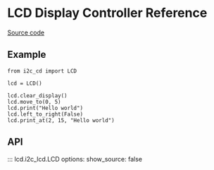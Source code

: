# LCD Display Controller Reference

[Source code](https://github.com/JamesRandom/i2c-lcd-controller)

## Example

```{python}
from i2c_cd import LCD

lcd = LCD()

lcd.clear_display()
lcd.move_to(0, 5)
lcd.print("Hello world")
lcd.left_to_right(False)
lcd.print_at(2, 15, "Hello world")
```

## API

::: lcd.i2c_lcd.LCD
    options:
      show_source: false
